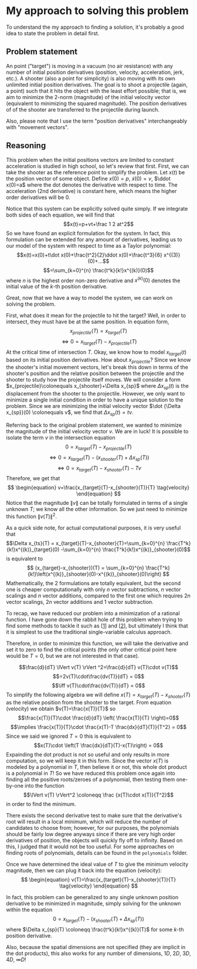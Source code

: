 # My approach to solving this problem
To understand the my approach to finding a solution, it's probably a good idea to state the problem in detail first.
## Problem statement
An point ("target") is moving in a vacuum (no air resistance) with any number of initial position derivatives (position, velocity, acceleration, jerk, etc.). A shooter (also a point for simplicity) is also moving with its own unlimited initial position derivatives. The goal is to shoot a projectile (again, a point) such that it hits the object with the least effort possible; that is, we aim to minimize the 2-norm (magnitude) of the initial velocity vector (equivalent to minimizing the squared magnitude).
The position derivatives of of the shooter are transferred to the projectile during launch.

Also, please note that I use the term "position derivatives" interchangeably with "movement vectors".

## Reasoning
This problem when the initial positions vectors are limited to constant acceleration is studied in high school, so let's review that first. First, we can take the shooter as the reference point to simplify the problem.
Let $x(t)$ be the position vector of some object. Define $x(0)=p$, $\dot x(0)=v$, $\ddot x(0)=a$ where the dot denotes the derivative with respect to time. The acceleration (2nd derivative) is constant here, which means the higher order derivatives will be $0$.

Notice that this system can be explicitly solved quite simply. If we integrate both sides of each equation, we will find that
$$x(t)=p+vt+\frac 1 2 at^2$$So we have found an explicit formulation for the system. In fact, this formulation can be extended for any amount of derivatives, leading us to our model of the system with respect to time as a Taylor polynomial:
$$x(t)=x(0)+t\dot x(0)+\frac{t^2}{2}\ddot x(0)+\frac{t^3}{6} x^{(3)}(0)+...$$
$$=\sum_{k=0}^{n} \frac{t^k}{k!}x^{(k)}(0)$$ where $n$ is the highest order non-zero derivative and $x^{(k)}(0)$ denotes the initial value of the $k$-th position derivative.

Great, now that we have a way to model the system, we can work on solving the problem.

First, what does it mean for the projectile to hit the target? Well, in order to intersect, they must have be at the same position. In equation form,
$$x_{projectile}(T)=x_{target}(T)$$
$$\iff 0=x_{target}(T)-x_{projectile}(T)$$
At the critical time of intersection $T$.
Okay, we know how to model $x_{target}(t)$ based on its initial position derivatives. How about $x_{projectile}$? Since we know the shooter's initial movement vectors, let's break this down in terms of the shooter's position and the relative position between the projectile and the shooter to study how the projectile itself moves. We will consider a form $x_{projectile}\colonequals x_{shooter}+\Delta x_{sp}$ where $\Delta x_{sp}(t)$ is the displacement from the shooter to the projectile.
However, we only want to minimize a single initial condition in order to have a unique solution to the problem. Since we are minimizing the initial velocity vector $\dot {\Delta x_{sp}}(0) \colonequals v$, we find that $\Delta x_{sp}(t)=tv$.

Referring back to the original problem statement, we wanted to minimize the magnitude of the initial velocity vector $v$. We are in luck! It is possible to isolate the term $v$ in the intersection equation
$$0=x_{target}(T)-x_{projectile}(T)$$
$$\iff 0=x_{target}(T)-(x_{shooter}(T)+\Delta x_{sp}(T))$$
$$\iff 0=x_{target}(T)-x_{shooter}(T)-Tv$$
Therefore, we get that
$$
\begin{equation}
v=\frac{x_{target}(T)-x_{shooter}(T)}{T} \tag{velocity}
\end{equation}
$$
Notice that the magnitude $\lVert v \rVert$ can be totally formulated in terms of a single unknown $T$; we know all the other information. So we just need to minimize this function $\lVert v(T) \rVert ^2$.

As a quick side note, for actual computational purposes, it is very useful that
$$\Delta x_{ts}(T) = x_{target}(T)-x_{shooter}(T)=\sum_{k=0}^{n} \frac{T^k}{k!}x^{(k)}_{target}(0) -\sum_{k=0}^{n} \frac{T^k}{k!}x^{(k)}_{shooter}(0)$$ is equivalent to 
$$
(x_{target}-x_{shooter})(T) = \sum_{k=0}^{n} \frac{T^k}{k!}\left(x^{(k)}_{shooter}(0)-x^{(k)}_{shooter}(0)\right)
$$ Mathematically, the 2 formulations are totally equivalent, but the second one is cheaper computationally with only $n$ vector subtractions, $n$ vector scalings and $n$ vector additions, compared to the first one which requires $2n$ vector scalings, $2n$ vector additions and $1$ vector subtraction. 

To recap, we have reduced our problem into a minimization of a rational function. I have gone down the rabbit hole of this problem when trying to find some methods to tackle it such as [[1](https://mathweb.ucsd.edu/~njw/PUBLICPAPERS/sosgcd.pdf)] and [[2](https://www.researchgate.net/publication/226393980_Global_Optimization_of_Rational_Functions_A_Semidefinite_Programming_Approach)], but ultimately I think that it is simplest to use the traditional single-variable calculus approach.

Therefore, in order to minimize this function, we will take the derivative and set it to zero to find the critical points (the only other critical point here would be $T=0$, but we are not interested in that case).

$$\frac{d}{dT} \lVert v(T) \rVert ^2=\frac{d}{dT} v(T)\cdot v(T)$$$$=2v(T)\cdot\frac{dv(T)}{dT} = 0$$ $$\iff v(T)\cdot\frac{dv(T)}{dT} = 0$$
To simplify the following algebra we will define $x(T)=x_{target}(T)-x_{shooter}(T)$ as the relative position from the shooter to the target.
From equation $(\text{velocity})$ we obtain $v(T)=\frac{x(T)}{T}$ so
$$\frac{x(T)}{T}\cdot \frac{d}{dT} \left( \frac{x(T)}{T} \right)=0$$
$$\implies \frac{x(T)}{T}\cdot \frac{x(T)-T \frac{dx}{dT}(T)}{T^2} = 0$$
Since we said we ignored $T=0$ this is equivalent to
$$x(T)\cdot \left(T \frac{dx}{dT}(T)-x(T)\right) = 0$$
Expainding the dot product is not so useful and only results in more computation, so we will keep it in this form. Since the vector $x(T)$ is modeled by a polynomial in $T$, then believe it or not, this whole dot product is a polynomial in $T$! So we have reduced this problem once again into finding all the positive roots/zeroes of a polynomial, then testing them one-by-one into the function $$\lVert v(T) \rVert^2 \coloneqq \frac {x(T)\cdot x(T)}{T^2}$$ in order to find the minimum.

There exists the second derivative test to make sure that the derivative's root will result in a local minimum, which will reduce the number of candidates to choose from; however, for our purposes, the polynomials should be fairly low degree anyways since if there are very high order derivatives of position, the objects will quickly fly off to infinity. Based on this, I judged that it would not be too useful. For some approaches on finding roots of polynomials, details can be found in the `polynomials` folder.

Once we have determined the ideal value of $T$ to give the minimum velocity magnitude, then we can plug it back into the equation $(\text{velocity})$:
$$
\begin{equation}
v(T)=\frac{x_{target}(T)-x_{shooter}(T)}{T} \tag{velocity}
\end{equation}
$$

In fact, this problem can be generalized to any single unknown position derivative to be minimized in magnitude, simply solving for the unknown within the equation 
$$0=x_{target}(T)-(x_{shooter}(T)+\Delta x_{sp}(T))$$
where $\Delta x_{sp}(T) \coloneqq \frac{t^k}{k!}x^{(k)}(T)$ for some $k$-th position derivative.

Also, because the spatial dimensions are not specified (they are implicit in the dot products), this also works for any number of dimensions, $1D$, $2D$, $3D$, $4D$, $\infty D$!